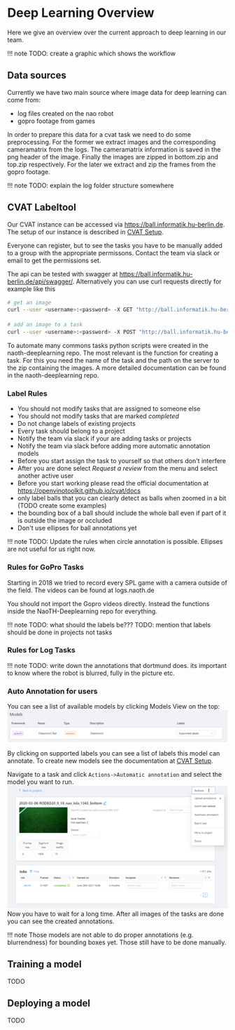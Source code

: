 # Deep Learning Overview
Here we give an overview over the current approach to deep learning in our team.

!!! note
    TODO: create a graphic which shows the workflow

## Data sources
Currently we have two main source where image data for deep learning can come from:
- log files created on the nao robot
- gopro footage from games

In order to prepare this data for a cvat task we need to do some preprocessing. For the former we extract images and the
corresponding cameramatrix from the logs. The cameramatrix information is saved  in the png header of the image. 
Finally the images are zipped in bottom.zip and top.zip respectively. For the later  we extract and zip the frames from
the gopro footage.

!!! note
    TODO: explain the log folder structure somewhere

## CVAT Labeltool
Our CVAT instance can be accessed via <https://ball.informatik.hu-berlin.de>. The setup of our instance is described in
[CVAT Setup](../naoth_tools/cvat.md).

Everyone can register, but to see the tasks you have to be manually added to a group with the appropriate permissons.
Contact the team via slack or email to get the permissions set.

The api can be tested with swagger at <https://ball.informatik.hu-berlin.de/api/swagger/>. Alternatively you can use curl requests directly
for example like this
```bash
# get an image
curl --user <username>:<password> -X GET "http://ball.informatik.hu-berlin.de/api/v1/tasks/<task_id>/data?type=frame&quality=original&number=0" -H  "accept: application/json" -H  "X-CSRFToken: 92BgjW2DL1Q8aOWKvEFbYJubcVhbIx8jTMdypKm0KpwfXfp4NE9QW9hJxHiaP0gW" > test.png

# add an image to a task
curl --user <username>:<password> -X POST "http://ball.informatik.hu-berlin.de/api/v1/tasks/<task_id>/data" -H  "accept: application/json" -H  "Content-Type: application/json" -H  "X-CSRFToken: 92BgjW2DL1Q8aOWKvEFbYJubcVhbIx8jTMdypKm0KpwfXfp4NE9QW9hJxHiaP0gW" -d "{ \"image_quality\": 95, \"client_files\": [\"bla.png\"]}"
```

To automate many commons tasks python scripts were created in the naoth-deeplearning repo. The most relevant is the 
function for creating a task. For this you need the name of the task and the path on the server to the zip containing 
the images. A more detailed documentation can be found in the naoth-deeplearning repo.

### Label Rules
- You should not modify tasks that are assigned to someone else
- You should not modify tasks that are marked *completed*
- Do not change labels of existing projects
- Every task should belong to a project
- Notify the team via slack if your are adding tasks or projects
- Notify the team via slack before adding more automatic annotation models
- Before you start assign the task to yourself so that others don't interfere
- After you are done select *Request a review* from the menu and select another active user
- Before you start working please read the official documentation at <https://openvinotoolkit.github.io/cvat/docs>
- only label balls that you can clearly detect as balls when zoomed in a bit (TODO create some examples)
- the bounding box of a ball should include the whole ball even if part of it is outside the image or occluded
- Don't use ellipses for ball annotations yet

!!! note
    TODO: Update the rules when circle annotation is possible. Ellipses are not useful for us right now.

### Rules for GoPro Tasks
Starting in 2018 we tried to record every SPL game with a camera outside of the field. The videos can be found at logs.naoth.de

You should not import the Gopro videos directly. Instead the functions inside the NaoTH-Deeplearning repo for everything.

!!! note
    TODO: what should the labels be???
    TODO: mention that labels should be done in projects not tasks

### Rules for Log Tasks
!!! note
    TODO: write down the annotations that dortmund does. its important to know where the robot is blurred, fully in the
    picture etc.

### Auto Annotation for users
You can see a list of available models by clicking Models View on the top:
![models_view](../img/cvat/models.png)

By clicking on supported labels you can see a list of labels this model can annotate. To create new models see the documentation at
[CVAT Setup](../naoth_tools/cvat.md).

Navigate to a task and click `Actions->Automatic annotation` and select the model you want to run.
![models_view](../img/cvat/model_task.png)  
Now you have to wait for a long time. After all images of the tasks are done you can see the created annotations.

!!! note
    Those models are not able to do proper annotations (e.g. blurrendness) for bounding boxes yet. 
    Those still have to be done manually.

## Training a model
TODO

## Deploying a model
TODO
